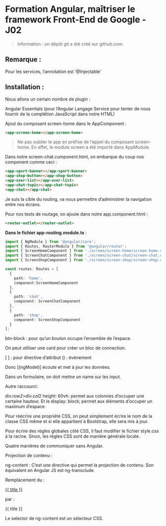 # Formation Angular, maîtriser le framework Front-End de Google - J02


> Information : un dépôt git a été créé sur github.com.


## Remarque :

Pour les services, l’annotation est ‘@Injectable’


##  Installation :

Nous allons un certain nombre de plugin :

Angular Essentials (pour l’Angular Langage Service pour tenter de nous fournir de la complétion JavaScript dans notre HTML)


Ajout du composant screen-home dans le AppComponent :

```html
<app-screen-home></app-screen-home>
```

> Ne pas oublier le app en préfixe de l’appel du composant screen-home. En effet, le module screen a été importé dans AppModule.

Dans notre screen-chat.component.html, on embarque du coup nos component comme ceci :

```html
<app-sport-banner></app-sport-banner>
<app-shop-button></app-shop-button>
<app-user-list></app-user-list>
<app-chat-topic></app-chat-topic>
<app-chat></app-chat>
```


Je suis la cible du routing, va nous permettre d’administrer la navigation entre nos écrans.

Pour nos tests de routage, on ajoute dans notre app.component.html :
```html
<router-outlet></router-outlet>
```


**Dans le fichier app-routing.module.ts** :
```ts
import { NgModule } from '@angular/core';
import { Routes, RouterModule } from '@angular/router';
import { ScreenHomeComponent } from './screen/screen-home/screen-home.component';
import { ScreenChatComponent } from './screen/screen-chat/screen-chat.component';
import { ScreenShopComponent } from './screen/screen-shop/screen-shop.component';

const routes: Routes = [
  {
    path: 'home',
    component:ScreenHomeComponent
  },
  {
    path: 'chat',
    component: ScreenChatComponent
  },
  {
    path: 'shop',
    component: ScreenShopComponent
  }
];
```


btn-block : pour qu’un bouton occupe l’ensemble de l’espace.

On peut utiliser une card pour créer un bloc de connection.

[ ] : pour directive d’attribut
() : événement

Donc [(ngModel)] écoute et met à jour les données.

Dans un formulaire, on doit mettre un name sur les input.


Autre raccourci:

div.row*2>div.col*2
height: 60vh: permet aux colonnes d’occuper une certaine hauteur.
Et le display: block; permet aux éléments d’occuper un maximum d’espace.

Pour réécrire une propriété CSS, on peut simplement écrire le nom de la classe CSS même et si elle appartient à Bootstrap, elle sera mis à jour.

Pour écrire des règles globales côté CSS, il faut modifier le fichier style.css à la racine. Sinon, les règles CSS sont de manière générale locale.


Quatre manières de communiquer sans Angular.


Projection de contenu :

ng-content : C’est une directive qui permet la projection de contenu.
Son équivalent en Angular JS  est ng-transclude.

Remplacement du :

<nav class="navbar navbar-light bg-light">
  <a class="navbar-brand" href="#">{{ title }}</a>
</nav>

par :

<app-shared-navbar>{{ title }}</app-shared-navbar>


Le selector de ng-content est un sélecteur CSS.
